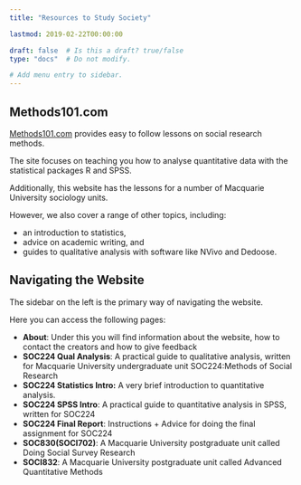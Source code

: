 ```yaml
---
title: "Resources to Study Society"

lastmod: 2019-02-22T00:00:00

draft: false  # Is this a draft? true/false
type: "docs"  # Do not modify.

# Add menu entry to sidebar.
---
```


## Methods101.com
[Methods101.com](Methods101.com) provides easy to follow lessons on social research methods.

The site focuses on teaching you how to analyse quantitative data with the statistical packages R and SPSS. 

Additionally, this website has the lessons for a number of Macquarie University sociology units.

However, we also cover a range of other topics, including:

* an introduction to statistics,
* advice on academic writing, and
* guides to qualitative analysis with software like NVivo and Dedoose.

## Navigating the Website

The sidebar on the left is the primary way of navigating the website.

Here you can access the following pages:

* **About**: Under this you will find information about the website, how to contact the creators and how to give feedback
* **SOC224 Qual Analysis**: A practical guide to qualitative analysis, written for Macquarie University undergraduate unit SOC224:Methods of Social Research
* **SOC224 Statistics Intro:** A very brief introduction to quantitative analysis.
* **SOC224 SPSS Intro**: A practical guide to quantitative analysis in SPSS, written for SOC224
* **SOC224 Final Report**: Instructions + Advice for doing the final assignment for SOC224
* **SOC830(SOCI702)**: A Macquarie University postgraduate unit called Doing Social Survey Research
* **SOCI832**: A Macquarie University postgraduate unit called Advanced Quantitative Methods


